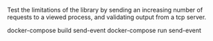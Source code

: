 
Test the limitations of the library by sending an increasing number of requests to a viewed process, and validating output from a tcp server.

docker-compose build send-event
docker-compose run send-event
